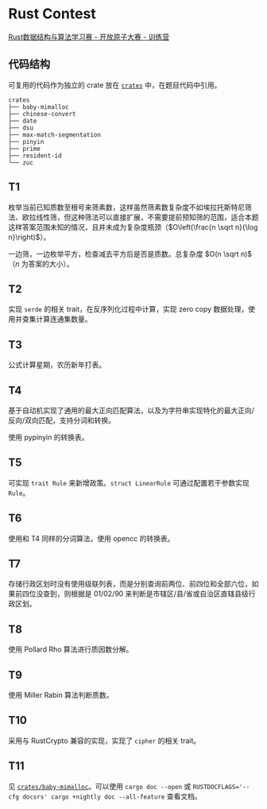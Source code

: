# Rust Contest

[Rust数据结构与算法学习赛 - 开放原子大赛 - 训练营](https://opencamp.cn/atomgit/camp/rust)

## 代码结构

可复用的代码作为独立的 crate 放在 [`crates`](./crates) 中，在题目代码中引用。

```
crates
├── baby-mimalloc
├── chinese-convert
├── date
├── dsu
├── max-match-segmentation
├── pinyin
├── prime
├── resident-id
└── zuc
```

## T1 

枚举当前已知质数至根号来筛素数，这样虽然筛素数复杂度不如埃拉托斯特尼筛法、欧拉线性筛，但这种筛法可以直接扩展，不需要提前预知筛的范围，适合本题这样答案范围未知的情况，且并未成为复杂度瓶颈（$O\left(\frac{n \sqrt n}{\log n}\right)$）。

一边筛，一边枚举平方，检查减去平方后是否是质数。总复杂度 $O(n \sqrt n)$（$n$ 为答案的大小）。

## T2

实现 `serde` 的相关 trait，在反序列化过程中计算，实现 zero copy 数据处理，使用并查集计算连通集数量。

## T3

公式计算星期，农历新年打表。

## T4

基于自动机实现了通用的最大正向匹配算法，以及为字符串实现特化的最大正向/反向/双向匹配，支持分词和转换。

使用 pypinyin 的转换表。

## T5

可实现 `trait Rule` 来新增政策。`struct LinearRule` 可通过配置若干参数实现 `Rule`。

## T6

使用和 T4 同样的分词算法，使用 opencc 的转换表。

## T7

存储行政区划时没有使用级联列表，而是分别查询前两位、前四位和全部六位，如果前四位没查到，则根据是 01/02/90 来判断是市辖区/县/省或自治区直辖县级行政区划。

## T8

使用 Pollard Rho 算法进行质因数分解。

## T9

使用 Miller Rabin 算法判断质数。

## T10

采用与 RustCrypto 兼容的实现，实现了 `cipher` 的相关 trait。

## T11

见 [`crates/baby-mimalloc`](./crates/baby-mimalloc)。可以使用 `cargo doc --open` 或 `RUSTDOCFLAGS='--cfg docsrs' cargo +nightly doc --all-feature` 查看文档。
